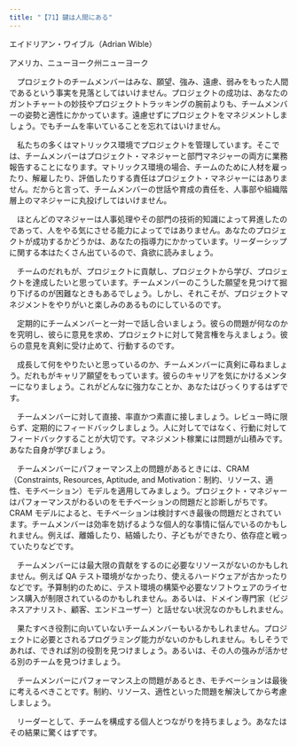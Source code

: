 ```yaml
---
title: "【71】鍵は人間にある"
---
```



エイドリアン・ワイブル（Adrian Wible）



アメリカ、ニューヨーク州ニューヨーク


　プロジェクトのチームメンバーはみな、願望、強み、遠慮、弱みをもった人間であるという事実を見落としてはいけません。プロジェクトの成功は、あなたのガントチャートの妙技やプロジェクトトラッキングの腕前よりも、チームメンバーの姿勢と適性にかかっています。遠慮せずにプロジェクトをマネジメントしましょう。でもチームを率いていることを忘れてはいけません。

　私たちの多くはマトリックス環境でプロジェクトを管理しています。そこでは、チームメンバーはプロジェクト・マネジャーと部門マネジャーの両方に業務報告することになります。マトリックス環境の場合、チームのために人材を雇ったり、解雇したり、評価したりする責任はプロジェクト・マネジャーにはありません。だからと言って、チームメンバーの世話や育成の責任を、人事部や組織階層上のマネジャーに丸投げしてはいけません。

　ほとんどのマネジャーは人事処理やその部門の技術的知識によって昇進したのであって、人をやる気にさせる能力によってではありません。あなたのプロジェクトが成功するかどうかは、あなたの指導力にかかっています。リーダーシップに関する本はたくさん出ているので、貪欲に読みましょう。

　チームのだれもが、プロジェクトに貢献し、プロジェクトから学び、プロジェクトを達成したいと思っています。チームメンバーのこうした願望を見つけて掘り下げるのが困難なときもあるでしょう。しかし、それこそが、プロジェクトマネジメントをやりがいと楽しみのあるものにしているのです。

　定期的にチームメンバーと一対一で話し合いましょう。彼らの問題が何なのかを究明し、彼らに意見を求め、プロジェクトに対して発言権を与えましょう。彼らの意見を真剣に受け止めて、行動するのです。

　成長して何をやりたいと思っているのか、チームメンバーに真剣に尋ねましょう。だれもがキャリア願望をもっています。彼らのキャリアを気にかけるメンターになりましょう。これがどんなに強力なことか、あなたはびっくりするはずです。

　チームメンバーに対して直接、率直かつ素直に接しましょう。レビュー時に限らず、定期的にフィードバックしましょう。人に対してではなく、行動に対してフィードバックすることが大切です。マネジメント稼業には問題が山積みです。あなた自身が学びましょう。

　チームメンバーにパフォーマンス上の問題があるときには、CRAM（Constraints, Resources, Aptitude, and Motivation：制約、リソース、適性、モチベーション）モデルを適用してみましょう。プロジェクト・マネジャーはパフォーマンスがわるいのをモチベーションの問題だと診断しがちです。CRAM モデルによると、モチベーションは検討すべき最後の問題だとされています。チームメンバーは効率を妨げるような個人的な事情に悩んでいるのかもしれません。例えば、離婚したり、結婚したり、子どもができたり、依存症と戦っていたりなどです。

　チームメンバーには最大限の貢献をするのに必要なリソースがないのかもしれません。例えば QA テスト環境がなかったり、使えるハードウェアが古かったりなどです。予算制約のために、テスト環境の構築や必要なソフトウェアのライセンス購入が制限されているのかもしれません。あるいは、ドメイン専門家（ビジネスアナリスト、顧客、エンドユーザー）と話せない状況なのかもしれません。

　果たすべき役割に向いていないチームメンバーもいるかもしれません。プロジェクトに必要とされるプログラミング能力がないのかもしれません。もしそうであれば、できれば別の役割を見つけましょう。あるいは、その人の強みが活かせる別のチームを見つけましょう。

　チームメンバーにパフォーマンス上の問題があるとき、モチベーションは最後に考えるべきことです。制約、リソース、適性といった問題を解決してから考慮しましょう。

　リーダーとして、チームを構成する個人とつながりを持ちましょう。あなたはその結果に驚くはずです。
